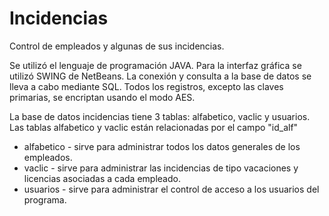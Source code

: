 # Incidencias

Control de empleados y algunas de sus incidencias.

Se utilizó el lenguaje de programación JAVA. Para la interfaz gráfica se utilizó SWING de NetBeans. La conexión y consulta a la base de datos se lleva a cabo mediante SQL. Todos los registros, excepto las claves primarias, se encriptan usando el modo AES.

La base de datos incidencias tiene 3 tablas: alfabetico, vaclic y usuarios. Las tablas alfabetico y vaclic están relacionadas por el campo "id_alf"
* alfabetico - sirve para administrar todos los datos generales de los empleados.
* vaclic - sirve para administrar las incidencias de tipo vacaciones y licencias asociadas a cada empleado.
* usuarios - sirve para administrar el control de acceso a los usuarios del programa.
